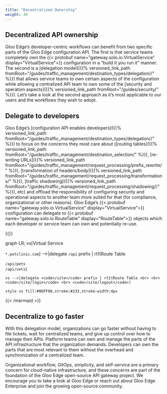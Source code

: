 ```yaml
---
title: "Decentralized Ownership"
weight: 40
---
```


## Decentralized API ownership

Gloo Edge’s developer-centric workflows can benefit from two specific parts of the Gloo Edge configuration API. The first is that service teams completely own the {{< protobuf name="gateway.solo.io.VirtualService" display="VirtualService">}} configuration in a “build it you run it” manner. The second is a [delegation model]({{% versioned_link_path fromRoot="/guides/traffic_management/destination_types/delegation//" %}}) that allows service teams to own certain aspects of the configuration while allowing a centralized API team to own some of the [security and operation aspects]({{% versioned_link_path fromRoot="/guides/security/" %}}). Let’s take a look at the second approach as it’s most applicable to our users and the workflows they wish to adopt.

## Delegate to developers

Gloo Edge’s [configuration API enables developers]({{% versioned_link_path fromRoot="/guides/traffic_management/destination_types/delegation//" %}}) to focus on the concerns they most care about ([routing tables]({{% versioned_link_path fromRoot="/guides/traffic_management/destination_selection/" %}}), [re-writing URLs]({{% versioned_link_path fromRoot="/guides/traffic_management/request_processing/prefix_rewrite/" %}}), [transformation of headers/body]({{% versioned_link_path fromRoot="/guides/traffic_management/request_processing/transformations/" %}}), [traffic shadowing]({{% versioned_link_path fromRoot="/guides/traffic_management/request_processing/shadowing//" %}}), etc) and offload the responsibility of configuring security and operational aspects to another team more suited for that (for compliance, organizational or other reasons). Gloo Edge’s {{< protobuf name="gateway.solo.io.VirtualService" display="VirtualService">}} configuration can delegate to {{< protobuf name="gateway.solo.io.RouteTable" display="RouteTable">}} objects which each developer or service team can own and potentially re-use.

{{<mermaid align="left">}}

graph LR;
    vs[Virtual Service <br> <br> <code>*.petclinic.com</code>] -->|delegate <code>/api</code> prefix | rt1(Route Table <br> <br> <code>/api/pets</code> <br> <code>/api/vets</code>)

    vs -->|delegate <code>/site</code> prefix | rt2(Route Table <br> <br> <code>/site/login</code> <br> <code>/site/logout</code>)

    style vs fill:#0DFF00,stroke:#233,stroke-width:4px

{{< /mermaid >}}

## Decentralize to go faster

With this delegation model, organizations can go faster without having to file tickets, wait for centralized teams, and give up control over how to manage their APIs. Platform teams can own and manage the parts of the API infrastructure that the organization demands. Developers can own the parts that are most relevant to them without the overhead and synchronization of a centralized team.

Organizational workflow, GitOps, simplicity, and self-service are a primary concern for cloud-native infrastructure, and these concerns are part of the foundation of the Gloo Edge open-source API gateway project. We encourage you to take a look at Gloo Edge or reach out about Gloo Edge Enterprise and join the growing open-source community.
